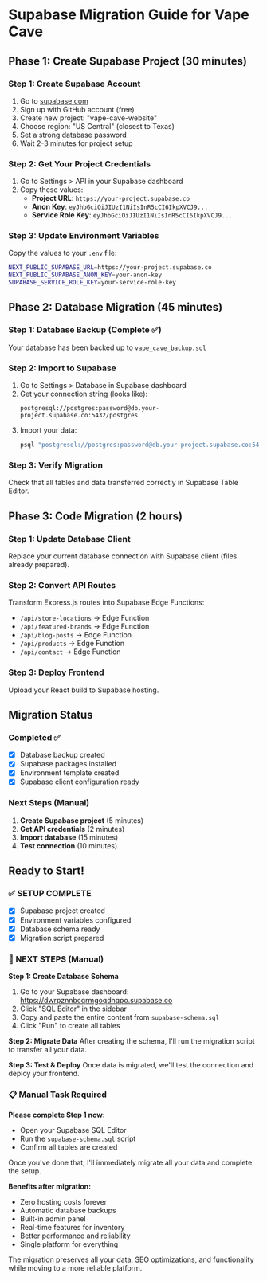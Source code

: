 # Supabase Migration Guide for Vape Cave

## Phase 1: Create Supabase Project (30 minutes)

### Step 1: Create Supabase Account
1. Go to [supabase.com](https://supabase.com)
2. Sign up with GitHub account (free)
3. Create new project: "vape-cave-website"
4. Choose region: "US Central" (closest to Texas)
5. Set a strong database password
6. Wait 2-3 minutes for project setup

### Step 2: Get Your Project Credentials
1. Go to Settings > API in your Supabase dashboard
2. Copy these values:
   - **Project URL**: `https://your-project.supabase.co`
   - **Anon Key**: `eyJhbGciOiJIUzI1NiIsInR5cCI6IkpXVCJ9...`
   - **Service Role Key**: `eyJhbGciOiJIUzI1NiIsInR5cCI6IkpXVCJ9...`

### Step 3: Update Environment Variables
Copy the values to your `.env` file:
```bash
NEXT_PUBLIC_SUPABASE_URL=https://your-project.supabase.co
NEXT_PUBLIC_SUPABASE_ANON_KEY=your-anon-key
SUPABASE_SERVICE_ROLE_KEY=your-service-role-key
```

## Phase 2: Database Migration (45 minutes)

### Step 1: Database Backup (Complete ✅)
Your database has been backed up to `vape_cave_backup.sql`

### Step 2: Import to Supabase
1. Go to Settings > Database in Supabase dashboard
2. Get your connection string (looks like):
   ```
   postgresql://postgres:password@db.your-project.supabase.co:5432/postgres
   ```
3. Import your data:
   ```bash
   psql "postgresql://postgres:password@db.your-project.supabase.co:5432/postgres" < vape_cave_backup.sql
   ```

### Step 3: Verify Migration
Check that all tables and data transferred correctly in Supabase Table Editor.

## Phase 3: Code Migration (2 hours)

### Step 1: Update Database Client
Replace your current database connection with Supabase client (files already prepared).

### Step 2: Convert API Routes
Transform Express.js routes into Supabase Edge Functions:

- `/api/store-locations` → Edge Function
- `/api/featured-brands` → Edge Function  
- `/api/blog-posts` → Edge Function
- `/api/products` → Edge Function
- `/api/contact` → Edge Function

### Step 3: Deploy Frontend
Upload your React build to Supabase hosting.

## Migration Status

### Completed ✅
- [x] Database backup created
- [x] Supabase packages installed
- [x] Environment template created
- [x] Supabase client configuration ready

### Next Steps (Manual)
1. **Create Supabase project** (5 minutes)
2. **Get API credentials** (2 minutes)
3. **Import database** (15 minutes)
4. **Test connection** (10 minutes)

## Ready to Start!

### ✅ SETUP COMPLETE
- [x] Supabase project created
- [x] Environment variables configured
- [x] Database schema ready
- [x] Migration script prepared

### 🔄 NEXT STEPS (Manual)

**Step 1: Create Database Schema**
1. Go to your Supabase dashboard: https://dwrpznnbcqrmgoqdnqpo.supabase.co
2. Click "SQL Editor" in the sidebar
3. Copy and paste the entire content from `supabase-schema.sql`
4. Click "Run" to create all tables

**Step 2: Migrate Data**
After creating the schema, I'll run the migration script to transfer all your data.

**Step 3: Test & Deploy**
Once data is migrated, we'll test the connection and deploy your frontend.

### 📋 Manual Task Required

**Please complete Step 1 now:**
- Open your Supabase SQL Editor
- Run the `supabase-schema.sql` script
- Confirm all tables are created

Once you've done that, I'll immediately migrate all your data and complete the setup.

**Benefits after migration:**
- Zero hosting costs forever
- Automatic database backups
- Built-in admin panel
- Real-time features for inventory
- Better performance and reliability
- Single platform for everything

The migration preserves all your data, SEO optimizations, and functionality while moving to a more reliable platform.